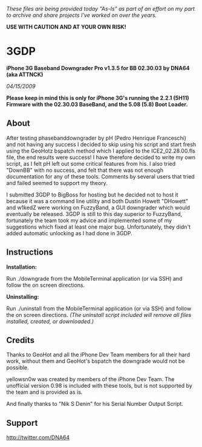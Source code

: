 
*These files are being provided today "As-Is" as part of an effort on my part to archive and share projects I've worked on over the years.* 

**USE WITH CAUTION AND AT YOUR OWN RISK!**

# 3GDP
**iPhone 3G Baseband Downgrader Pro v1.3.5 for BB 02.30.03 by DNA64 (aka ATTNCK)**

*04/15/2009*

**Please keep in mind this is only for iPhone 3G's running the 2.2.1 (5H11) Firmware with the 02.30.03 BaseBand, and the 5.08 (5.8) Boot Loader.**

## About

After testing phasebanddowngrader by pH (Pedro Henrique Franceschi) and not having any success I decided to skip using his script and start fresh using the GeoHotz bspatch method which I applied to the ICE2_02.28.00.fls file, the end results were success! I have therefore decided to write my own script, as I felt pH left out some critical features from his. I also tried "DownBB" with no success, and felt that there was not enough documentation for any of these tools. Comments by several users that tried and failed seemed to support my theory. 

I submitted 3GDP to BigBoss for hosting but he decided not to host it because it was a command line utility and both Dustin Howett "DHowett" and w1kedZ were working on FuzzyBand, a GUI downgrader which would eventually be released. 3GDP is still to this day superior to FuzzyBand, fortunately the team took my advice and implemented some of my suggestions which fixed at least one major bug. Unfortunately, they didn't added automatic unlocking as I had done in 3GDP. 

## Instructions

**Installation:**

Run ./downgrade from the MobileTerminal application (or via SSH) and follow the on screen directions.

**Uninstalling:**

Run ./uninstall from the MobileTerminal application (or via SSH) and follow the on screen directions.
*(The uninstall script included will remove all files installed, created, or downloaded.)*

## Credits

Thanks to GeoHot and all the iPhone Dev Team members for all their hard work,
without them and GeoHot's bspatch the downgrade would not be possible.

yellowsn0w was created by members of the iPhone Dev Team.
The unofficial version 0.98 is included with these tools,
but is not supported by the team and is provided as is.

And finally thanks to "Nik S Denin" for his Serial Number Output Script.

## Support

http://twitter.com/DNA64

